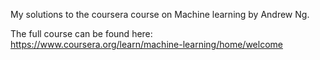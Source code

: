My solutions to the coursera course on Machine learning by Andrew Ng.

The full course can be found here: https://www.coursera.org/learn/machine-learning/home/welcome
